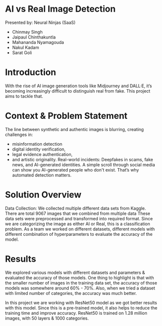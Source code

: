 # AI vs Real Image Detection

Presented by: Neural Ninjas (SaaS)
- Chinmay Singh
- Jaipaul Chinthakuntla
- Mahananda Nyamagouda
- Nakul Kadam
- Sarat Goli

# Introduction
With the rise of AI image generation tools like Midjourney and DALL·E, it’s becoming increasingly difficult to distinguish real from fake. This project aims to tackle that.

# Context & Problem Statement
The line between synthetic and authentic images is blurring, creating challenges in:
- misinformation detection
- digital identity verification, 
- legal evidence authentication, 
- and artistic originality.
Real-world incidents: Deepfakes in scams, fake news, and AI-generated identities.
A simple scroll through social media can show you AI-generated people who don't exist. That’s why automated detection matters.

# Solution Overview
Data Collection: We collected multiple different data sets from Kaggle. There are total 9067 images that we combined from multiple data
These data sets were preprocessed and transformed into required format. 
Since we are categorizing the image as either AI or Real, this is a classification problem. 
As a team we worked on different datasets, different models with different combination of hyperparameters to evaluate the accuracy of the model. 

# Results
We explored various models with different datasets and parameters & evaluated the accuracy of those models. 
One thing to highlight is that with the smaller number of images in the training data set, the accuracy of those models was somewhere around 60% - 70%.
Also, when we tried a dataset with limited number of categories, the accuracy was much better.

In this project we are working with ResNet50 model as we got better results with this model. Since this is a pre-trained model, it also helps to reduce the training time and improve accuracy. 
ResNet50 is trained on 1.28 million images, with 50 layers & 1000 categories.

